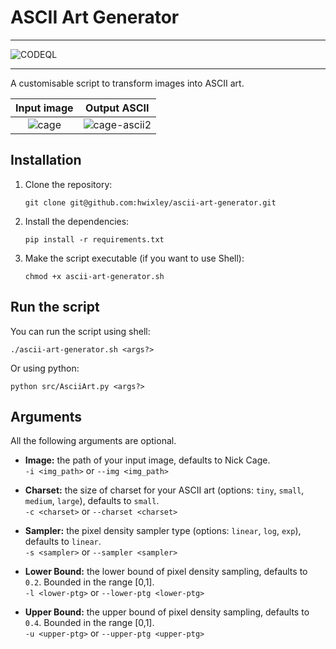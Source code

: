 # ASCII Art Generator

<hr>

![CODEQL](https://github.com/hwixley/ascii-art-generator/actions/workflows/codeql.yml/badge.svg)

<hr

A customisable script to transform images into ASCII art.

Input image                |  Output ASCII
:-------------------------:|:-------------------------:
![cage](https://github.com/hwixley/ascii-art-generator/assets/57837950/2380ff4d-09a9-433e-a4e4-a0ff00c451fe) | ![cage-ascii2](https://github.com/hwixley/ascii-art-generator/assets/57837950/d2e3cfa9-7c9c-40cc-8eb2-e575ffe7eafe)

## Installation

1. Clone the repository:
   ```
   git clone git@github.com:hwixley/ascii-art-generator.git
   ```
2. Install the dependencies:
   ```
   pip install -r requirements.txt
   ```
3. Make the script executable (if you want to use Shell):
   ```
   chmod +x ascii-art-generator.sh
   ```

## Run the script
You can run the script using shell:
```
./ascii-art-generator.sh <args?>
```
Or using python:
```
python src/AsciiArt.py <args?>
```

## Arguments
All the following arguments are optional.

- __Image:__ the path of your input image, defaults to Nick Cage.<br>`-i <img_path>` or `--img <img_path>`

- __Charset:__ the size of charset for your ASCII art (options: `tiny`, `small`, `medium`, `large`), defaults to `small`.<br>`-c <charset>` or `--charset <charset>`

- __Sampler:__ the pixel density sampler type (options: `linear`, `log`, `exp`), defaults to `linear`.<br>`-s <sampler>` or `--sampler <sampler>`

- __Lower Bound:__ the lower bound of pixel density sampling, defaults to `0.2`. Bounded in the range [0,1].<br>`-l <lower-ptg>` or `--lower-ptg <lower-ptg>`

- __Upper Bound:__ the upper bound of pixel density sampling, defaults to `0.4`. Bounded in the range [0,1].<br>`-u <upper-ptg>` or `--upper-ptg <upper-ptg>`
